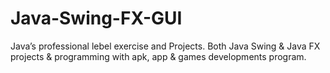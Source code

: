 # Java-Swing-FX-GUI
Java’s professional lebel exercise and Projects. Both Java Swing &amp; Java FX projects &amp; programming with apk, app &amp; games developments program.
 
